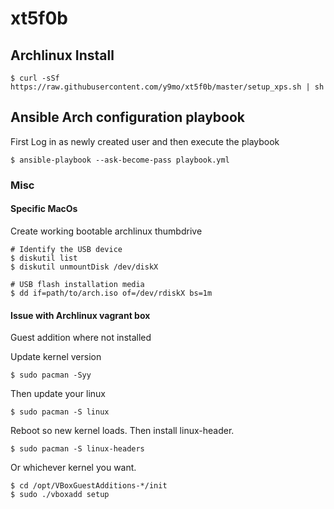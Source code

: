 # xt5f0b

## Archlinux Install

```shell script
$ curl -sSf https://raw.githubusercontent.com/y9mo/xt5f0b/master/setup_xps.sh | sh
```

## Ansible Arch configuration playbook

First Log in as newly created user and then execute the playbook
```shell script
$ ansible-playbook --ask-become-pass playbook.yml
```

### Misc

#### Specific MacOs

Create working bootable archlinux thumbdrive
```shell script
# Identify the USB device
$ diskutil list
$ diskutil unmountDisk /dev/diskX

# USB flash installation media
$ dd if=path/to/arch.iso of=/dev/rdiskX bs=1m
```

#### Issue with Archlinux vagrant box

Guest addition where not installed

Update kernel version
```shell
$ sudo pacman -Syy
```

Then update your linux
```shell
$ sudo pacman -S linux
```
Reboot so new kernel loads. Then install linux-header.

```shell
$ sudo pacman -S linux-headers
```

Or whichever kernel you want.

```shell
$ cd /opt/VBoxGuestAdditions-*/init
$ sudo ./vboxadd setup
```
